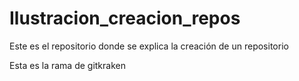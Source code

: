 # Ilustracion_creacion_repos
Este es el repositorio donde se explica la creación de un repositorio

Esta es la rama de gitkraken

